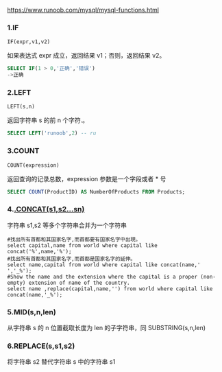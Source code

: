 https://www.runoob.com/mysql/mysql-functions.html

### 1.IF

`IF(expr,v1,v2)`

如果表达式 expr 成立，返回结果 v1；否则，返回结果 v2。

```sql
SELECT IF(1 > 0,'正确','错误')    
->正确
```

### 2.LEFT

`LEFT(s,n)`

返回字符串 s 的前 n 个字符.。

```sql
SELECT LEFT('runoob',2) -- ru
```

### 3.COUNT

`COUNT(expression)`

 返回查询的记录总数，expression 参数是一个字段或者 * 号

```sql
SELECT COUNT(ProductID) AS NumberOfProducts FROM Products;
```

### 4.[.CONCAT(s1,s2...sn)](https://www.runoob.com/mysql/mysql-functions.html)

字符串 s1,s2 等多个字符串合并为一个字符串

```mysql
#找出所有首都和其国家名字,而首都要有国家名字中出現。
select capital,name from world where capital like concat('%',name,'%'); 
#找出所有首都和其国家名字,而首都是国家名字的延伸。
select name,capital from world where capital like concat(name,' ','_%');
#Show the name and the extension where the capital is a proper (non-empty) extension of name of the country.
select name ,replace(capital,name,'') from world where capital like concat(name,'_%');
```

### 5.MID(s,n,len)

从字符串 s 的 n 位置截取长度为 len 的子字符串，同 SUBSTRING(s,n,len)

### 6.REPLACE(s,s1,s2)

将字符串 s2 替代字符串 s 中的字符串 s1
